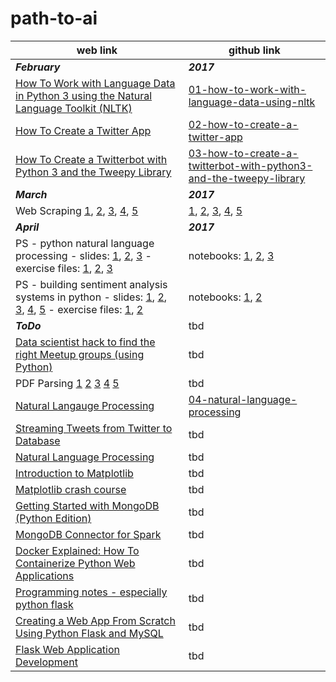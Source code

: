 # path-to-ai #
web link|github link
---|---
**_February_**|**_2017_**
[How To Work with Language Data in Python 3 using the Natural Language Toolkit (NLTK)](https://www.digitalocean.com/community/tutorials/how-to-work-with-language-data-in-python-3-using-the-natural-language-toolkit-nltk)|[01-how-to-work-with-language-data-using-nltk](https://github.com/faameem/path-to-ai/blob/master/natural-language-processing/how-to-work-with-language-data-using-nltk.ipynb)
[How To Create a Twitter App](https://www.digitalocean.com/community/tutorials/how-to-create-a-twitter-app)|[02-how-to-create-a-twitter-app](https://github.com/faameem/path-to-ai/blob/master/natural-language-processing/02-how-to-create-a-twitter-app.ipynb)
[How To Create a Twitterbot with Python 3 and the Tweepy Library](https://www.digitalocean.com/community/tutorials/how-to-create-a-twitterbot-with-python-3-and-the-tweepy-library)|[03-how-to-create-a-twitterbot-with-python3-and-the-tweepy-library](https://github.com/faameem/path-to-ai/blob/master/natural-language-processing/03-how-to-create-a-twitterbot-with-python3-and-the-tweepy-library.ipynb)
**_March_**|**_2017_**
Web Scraping [1](http://docs.python-guide.org/en/latest/scenarios/scrape/), [2](https://automatetheboringstuff.com/chapter11/), [3](http://www.gregreda.com/2013/03/03/web-scraping-101-with-python/), [4](https://first-web-scraper.readthedocs.io/en/latest/), [5](https://www.dataquest.io/blog/web-scraping-tutorial-python/)| [1](https://github.com/faameem/path-to-ai/blob/master/web-scraping/01-web-scraping.ipynb), [2](https://github.com/faameem/path-to-ai/blob/master/web-scraping/02-web-scraping.ipynb), [3](https://github.com/faameem/path-to-ai/blob/master/web-scraping/03-web-scraping.ipynb), [4](https://github.com/faameem/path-to-ai/blob/master/web-scraping/04-web-scraping.ipynb), [5](https://github.com/faameem/path-to-ai/blob/master/web-scraping/05-web-scraping.ipynb)
**_April_**|**_2017_**
PS - python natural language processing - slides: [1](https://github.com/faameem/natural-language-processing/blob/master/pluralsight/python-natural-language-processing/1-python-natural-language-processing-m1-slides.pdf), [2](https://github.com/faameem/natural-language-processing/blob/master/pluralsight/python-natural-language-processing/2-python-natural-language-processing-m2-slides.pdf), [3](https://github.com/faameem/natural-language-processing/blob/master/pluralsight/python-natural-language-processing/3-python-natural-language-processing-m3-slides.pdf) - exercise files: [1](https://github.com/faameem/natural-language-processing/blob/master/pluralsight/python-natural-language-processing/1-python-natural-language-processing-m1-exercise-files/GettingStarted_NLTK.ipynb), [2](https://github.com/faameem/natural-language-processing/blob/master/pluralsight/python-natural-language-processing/2-python-natural-language-processing-m2-exercise-files/Autosummarize_RuleBased.ipynb), [3](https://github.com/faameem/natural-language-processing/blob/master/pluralsight/python-natural-language-processing/3-python-natural-language-processing-m3-exercise-files/ML_NLP_Classifying_Text.ipynb)|notebooks: [1](https://github.com/faameem/path-to-ai/blob/master/natural-language-processing/05-nltk-getting-started.ipynb), [2](https://github.com/faameem/path-to-ai/blob/master/natural-language-processing/06-rule-based-auto-summarization.ipynb), [3](https://github.com/faameem/path-to-ai/blob/master/natural-language-processing/07-classifying-text-using-ml-nlp.ipynb)
PS - building sentiment analysis systems in python - slides: [1](), [2](), [3](), [4](), [5]() - exercise files: [1](), [2]()|notebooks: [1](), [2]()
**_ToDo_**|tbd
[Data scientist hack to find the right Meetup groups (using Python)](https://www.analyticsvidhya.com/blog/2015/08/data-scientist-meetup-hack/)| tbd
PDF Parsing [1](https://dzone.com/articles/pdf-reading) [2](https://quantcorner.wordpress.com/2014/03/16/parsing-pdf-files-with-python-and-pdfminer/) [3](https://automatetheboringstuff.com/chapter13/) [4](http://stackoverflow.com/questions/1106098/parse-annotations-from-a-pdf) [5](https://github.com/wbsoft/python-poppler-qt5/blob/master/demo/merge-annotations.py)| tbd
[Natural Langauge Processing](https://pythonprogramming.net/tokenizing-words-sentences-nltk-tutorial/)|[04-natural-language-processing](https://github.com/faameem/path-to-ai/blob/master/natural-language-processing/04-natural-language-processing.ipynb)
[Streaming Tweets from Twitter to Database](https://pythonprogramming.net/twitter-api-streaming-tweets-python-tutorial/)|tbd
[Natural Language Processing](https://pythonprogramming.net/scraping-parsing-rss-feed/)|tbd
[Introduction to Matplotlib](https://pythonprogramming.net/matplotlib-intro-tutorial/)|tbd
[Matplotlib crash course](https://pythonprogramming.net/3d-graphing-python-matplotlib/)|tbd
[Getting Started with MongoDB (Python Edition)](https://docs.mongodb.com/getting-started/python/)|tbd
[MongoDB Connector for Spark](https://docs.mongodb.com/spark-connector/v2.0/)|tbd
[Docker Explained: How To Containerize Python Web Applications](https://www.digitalocean.com/community/tutorials/docker-explained-how-to-containerize-python-web-applications)|tbd
[Programming notes - especially python flask](https://www3.ntu.edu.sg/home/ehchua/programming/index.html)|tbd
[Creating a Web App From Scratch Using Python Flask and MySQL](https://code.tutsplus.com/series/creating-a-web-app-from-scratch-using-python-flask-and-mysql--cms-827)|tbd
[Flask Web Application Development](http://www.vertabelo.com/blog/technical-articles/web-app-development-with-flask-sqlalchemy-bootstrap-introduction)|tbd




